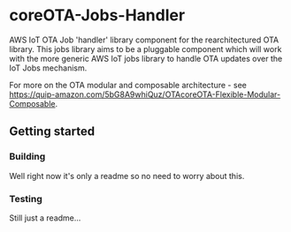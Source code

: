 # coreOTA-Jobs-Handler

AWS IoT OTA Job 'handler' library component for the rearchitectured OTA library. This jobs library aims to be a pluggable component which will work with the more generic AWS IoT jobs library to handle OTA updates over the IoT Jobs mechanism.

For more on the OTA modular and composable architecture - see https://quip-amazon.com/5bG8A9whiQuz/OTAcoreOTA-Flexible-Modular-Composable.

## Getting started

### Building
Well right now it's only a readme so no need to worry about this.

### Testing
Still just a readme...
